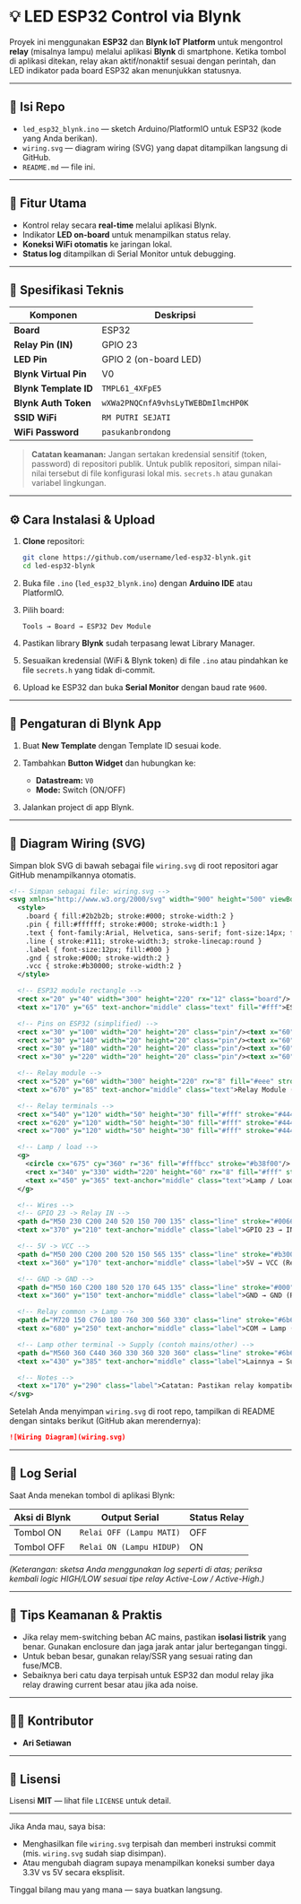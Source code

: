 # 💡 LED ESP32 Control via Blynk

Proyek ini menggunakan **ESP32** dan **Blynk IoT Platform** untuk mengontrol **relay** (misalnya lampu) melalui aplikasi **Blynk** di smartphone.
Ketika tombol di aplikasi ditekan, relay akan aktif/nonaktif sesuai dengan perintah, dan LED indikator pada board ESP32 akan menunjukkan statusnya.

---

## 📁 Isi Repo

* `led_esp32_blynk.ino` — sketch Arduino/PlatformIO untuk ESP32 (kode yang Anda berikan).
* `wiring.svg` — diagram wiring (SVG) yang dapat ditampilkan langsung di GitHub.
* `README.md` — file ini.

---

## 🚀 Fitur Utama

* Kontrol relay secara **real-time** melalui aplikasi Blynk.
* Indikator **LED on-board** untuk menampilkan status relay.
* **Koneksi WiFi otomatis** ke jaringan lokal.
* **Status log** ditampilkan di Serial Monitor untuk debugging.

---

## 🧠 Spesifikasi Teknis

| Komponen              | Deskripsi                          |
| --------------------- | ---------------------------------- |
| **Board**             | ESP32                              |
| **Relay Pin (IN)**    | GPIO 23                            |
| **LED Pin**           | GPIO 2 (on-board LED)              |
| **Blynk Virtual Pin** | V0                                 |
| **Blynk Template ID** | `TMPL61_4XFpE5`                    |
| **Blynk Auth Token**  | `wXWa2PNQCnfA9vhsLyTWEBDmIlmcHP0K` |
| **SSID WiFi**         | `RM PUTRI SEJATI`                  |
| **WiFi Password**     | `pasukanbrondong`                  |

> **Catatan keamanan:** Jangan sertakan kredensial sensitif (token, password) di repositori publik. Untuk publik repositori, simpan nilai-nilai tersebut di file konfigurasi lokal mis. `secrets.h` atau gunakan variabel lingkungan.

---

## ⚙️ Cara Instalasi & Upload

1. **Clone** repositori:

   ```bash
   git clone https://github.com/username/led-esp32-blynk.git
   cd led-esp32-blynk
   ```

2. Buka file `.ino` (`led_esp32_blynk.ino`) dengan **Arduino IDE** atau PlatformIO.

3. Pilih board:

   ```
   Tools → Board → ESP32 Dev Module
   ```

4. Pastikan library **Blynk** sudah terpasang lewat Library Manager.

5. Sesuaikan kredensial (WiFi & Blynk token) di file `.ino` atau pindahkan ke file `secrets.h` yang tidak di-commit.

6. Upload ke ESP32 dan buka **Serial Monitor** dengan baud rate `9600`.

---

## 📱 Pengaturan di Blynk App

1. Buat **New Template** dengan Template ID sesuai kode.
2. Tambahkan **Button Widget** dan hubungkan ke:

   * **Datastream:** `V0`
   * **Mode:** Switch (ON/OFF)
3. Jalankan project di app Blynk.

---

## 🔌 Diagram Wiring (SVG)

Simpan blok SVG di bawah sebagai file `wiring.svg` di root repositori agar GitHub menampilkannya otomatis.

```svg
<!-- Simpan sebagai file: wiring.svg -->
<svg xmlns="http://www.w3.org/2000/svg" width="900" height="500" viewBox="0 0 900 500" role="img" aria-label="Wiring diagram ESP32 to Relay">
  <style>
    .board { fill:#2b2b2b; stroke:#000; stroke-width:2 }
    .pin { fill:#ffffff; stroke:#000; stroke-width:1 }
    .text { font-family:Arial, Helvetica, sans-serif; font-size:14px; fill:#111 }
    .line { stroke:#111; stroke-width:3; stroke-linecap:round }
    .label { font-size:12px; fill:#000 }
    .gnd { stroke:#000; stroke-width:2 }
    .vcc { stroke:#b30000; stroke-width:2 }
  </style>

  <!-- ESP32 module rectangle -->
  <rect x="20" y="40" width="300" height="220" rx="12" class="board"/>
  <text x="170" y="65" text-anchor="middle" class="text" fill="#fff">ESP32 Dev Module</text>

  <!-- Pins on ESP32 (simplified) -->
  <rect x="30" y="100" width="20" height="20" class="pin"/><text x="60" y="115" class="label">GPIO 2 (LED)</text>
  <rect x="30" y="140" width="20" height="20" class="pin"/><text x="60" y="155" class="label">GND</text>
  <rect x="30" y="180" width="20" height="20" class="pin"/><text x="60" y="195" class="label">5V (Vin)</text>
  <rect x="30" y="220" width="20" height="20" class="pin"/><text x="60" y="235" class="label">GPIO 23 (Relay IN)</text>

  <!-- Relay module -->
  <rect x="520" y="60" width="300" height="220" rx="8" fill="#eee" stroke="#444" stroke-width="2"/>
  <text x="670" y="85" text-anchor="middle" class="text">Relay Module (Active-Low)</text>

  <!-- Relay terminals -->
  <rect x="540" y="120" width="50" height="30" fill="#fff" stroke="#444"/><text x="565" y="140" text-anchor="middle" class="label">VCC</text>
  <rect x="620" y="120" width="50" height="30" fill="#fff" stroke="#444"/><text x="645" y="140" text-anchor="middle" class="label">GND</text>
  <rect x="700" y="120" width="50" height="30" fill="#fff" stroke="#444"/><text x="725" y="140" text-anchor="middle" class="label">IN</text>

  <!-- Lamp / load -->
  <g>
    <circle cx="675" cy="360" r="36" fill="#fffbcc" stroke="#b38f00"/>
    <rect x="340" y="330" width="220" height="60" rx="8" fill="#fff" stroke="#666"/>
    <text x="450" y="365" text-anchor="middle" class="text">Lamp / Load</text>
  </g>

  <!-- Wires -->
  <!-- GPIO 23 -> Relay IN -->
  <path d="M50 230 C200 240 520 150 700 135" class="line" stroke="#0066cc"/>
  <text x="370" y="210" text-anchor="middle" class="label">GPIO 23 → IN (Relay)</text>

  <!-- 5V -> VCC -->
  <path d="M50 200 C200 200 520 150 565 135" class="line" stroke="#b30000"/>
  <text x="360" y="170" text-anchor="middle" class="label">5V → VCC (Relay)</text>

  <!-- GND -> GND -->
  <path d="M50 160 C200 180 520 170 645 135" class="line" stroke="#000"/>
  <text x="360" y="150" text-anchor="middle" class="label">GND → GND (Relay & Lamp)</text>

  <!-- Relay common -> Lamp -->
  <path d="M720 150 C760 180 760 300 560 330" class="line" stroke="#6b6b6b"/>
  <text x="680" y="250" text-anchor="middle" class="label">COM → Lamp (Salah satu terminal)</text>

  <!-- Lamp other terminal -> Supply (contoh mains/other) -->
  <path d="M560 360 C440 360 330 360 320 360" class="line" stroke="#6b6b6b"/>
  <text x="430" y="385" text-anchor="middle" class="label">Lainnya → Sumber Daya (sesuaikan)</text>

  <!-- Notes -->
  <text x="170" y="290" class="label">Catatan: Pastikan relay kompatibel (5V/3.3V) dan gunakan sumber daya terpisah jika diperlukan.</text>
</svg>
```

Setelah Anda menyimpan `wiring.svg` di root repo, tampilkan di README dengan sintaks berikut (GitHub akan merendernya):

```md
![Wiring Diagram](wiring.svg)
```

---

## 🧾 Log Serial

Saat Anda menekan tombol di aplikasi Blynk:

| Aksi di Blynk | Output Serial            | Status Relay |
| ------------- | ------------------------ | ------------ |
| Tombol ON     | `Relai OFF (Lampu MATI)` | OFF          |
| Tombol OFF    | `Relai ON (Lampu HIDUP)` | ON           |

*(Keterangan: sketsa Anda menggunakan log seperti di atas; periksa kembali logic HIGH/LOW sesuai tipe relay Active-Low / Active-High.)*

---

## 🔐 Tips Keamanan & Praktis

* Jika relay mem-switching beban AC mains, pastikan **isolasi listrik** yang benar. Gunakan enclosure dan jaga jarak antar jalur bertegangan tinggi.
* Untuk beban besar, gunakan relay/SSR yang sesuai rating dan fuse/MCB.
* Sebaiknya beri catu daya terpisah untuk ESP32 dan modul relay jika relay drawing current besar atau jika ada noise.

---

## 🧑‍💻 Kontributor

* **Ari Setiawan**

---

## 📜 Lisensi

Lisensi **MIT** — lihat file `LICENSE` untuk detail.

---

Jika Anda mau, saya bisa:

* Menghasilkan file `wiring.svg` terpisah dan memberi instruksi commit (mis. `wiring.svg` sudah siap disimpan).
* Atau mengubah diagram supaya menampilkan koneksi sumber daya 3.3V vs 5V secara eksplisit.

Tinggal bilang mau yang mana — saya buatkan langsung.
